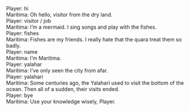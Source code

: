 Player: hi  
Maritima: Oh hello, visitor from the dry land.  
Player: visitor / job  
Maritima: I’m a mermaid. I sing songs and play with the fishes.  
Player: fishes  
Maritima: Fishes are my friends. I really hate that the quara treat them so badly.  
Player: name  
Maritima: I’m Maritima.  
Player: yalahar  
Maritima: I’ve only seen the city from afar.  
Player: yalahari  
Maritima: Some centuries ago, the Yalahari used to visit the bottom of the ocean. Then all of a sudden, their visits ended.  
Player: bye  
Maritima: Use your knowledge wisely, Player.  
